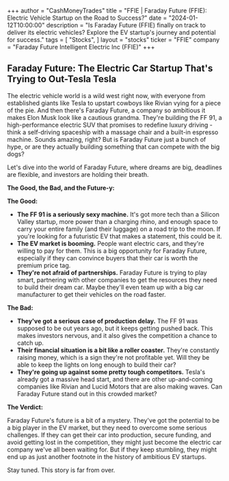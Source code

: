 +++
author = "CashMoneyTrades"
title = "FFIE |  Faraday Future (FFIE): Electric Vehicle Startup on the Road to Success?"
date = "2024-01-12T10:00:00"
description = "Is Faraday Future (FFIE) finally on track to deliver its electric vehicles? Explore the EV startup's journey and potential for success."
tags = [
"Stocks",
]
layout = "stocks"
ticker = "FFIE"
company = "Faraday Future Intelligent Electric Inc (FFIE)"
+++
        


## Faraday Future: The Electric Car Startup That's Trying to Out-Tesla Tesla

The electric vehicle world is a wild west right now, with everyone from established giants like Tesla to upstart cowboys like Rivian vying for a piece of the pie.  And then there's Faraday Future, a company so ambitious it makes Elon Musk look like a cautious grandma. They're building the FF 91, a high-performance electric SUV that promises to redefine luxury driving -  think a self-driving spaceship with a massage chair and a built-in espresso machine.  Sounds amazing, right?  But is Faraday Future just a bunch of hype, or are they actually building something that can compete with the big dogs?

Let's dive into the world of Faraday Future, where dreams are big, deadlines are flexible, and investors are holding their breath.

**The Good, the Bad, and the Future-y:**

**The Good:** 

* **The FF 91 is a seriously sexy machine.**  It's got more tech than a Silicon Valley startup, more power than a charging rhino, and enough space to carry your entire family (and their luggage) on a road trip to the moon.  If you're looking for a futuristic EV that makes a statement, this could be it.
* **The EV market is booming.**  People want electric cars, and they're willing to pay for them.  This is a big opportunity for Faraday Future, especially if they can convince buyers that their car is worth the premium price tag.
* **They're not afraid of partnerships.**  Faraday Future is trying to play smart, partnering with other companies to get the resources they need to build their dream car.  Maybe they'll even team up with a big car manufacturer to get their vehicles on the road faster.

**The Bad:**

* **They've got a serious case of production delay.**  The FF 91 was supposed to be out years ago, but it keeps getting pushed back.  This makes investors nervous, and it also gives the competition a chance to catch up.
* **Their financial situation is a bit like a roller coaster.**  They're constantly raising money, which is a sign they're not profitable yet.  Will they be able to keep the lights on long enough to build their car?
* **They're going up against some pretty tough competitors.**  Tesla's already got a massive head start, and there are other up-and-coming companies like Rivian and Lucid Motors that are also making waves.  Can Faraday Future stand out in this crowded market?

**The Verdict:** 

Faraday Future's future is a bit of a mystery. They've got the potential to be a big player in the EV market, but they need to overcome some serious challenges. If they can get their car into production, secure funding, and avoid getting lost in the competition, they might just become the electric car company we've all been waiting for.  But if they keep stumbling, they might end up as just another footnote in the history of ambitious EV startups.

Stay tuned. This story is far from over. 

        